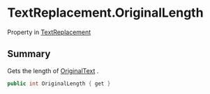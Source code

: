 # TextReplacement.OriginalLength

Property in [TextReplacement](/docs/api/csharp/yarn.compiler.upgrader.textreplacement.md)

## Summary


Gets the length of  <a href="yarn.compiler.upgrader.textreplacement.originaltext.md">OriginalText</a> .


```csharp
public int OriginalLength { get }
```

